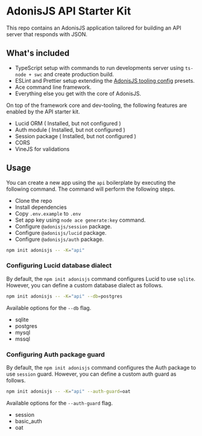 # AdonisJS API Starter Kit

This repo contains an AdonisJS application tailored for building an API server that responds with JSON.

## What's included

- TypeScript setup with commands to run developments server using `ts-node + swc` and create production build.
- ESLint and Prettier setup extending the [AdonisJS tooling config](https://github.com/adonisjs/tooling-config) presets.
- Ace command line framework.
- Everything else you get with the core of AdonisJS.

On top of the framework core and dev-tooling, the following features are enabled by the API starter kit.

- Lucid ORM ( Installed, but not configured )
- Auth module ( Installed, but not configured )
- Session package ( Installed, but not configured )
- CORS
- VineJS for validations

## Usage

You can create a new app using the `api` boilerplate by executing the following command. The command will perform the following steps.

- Clone the repo
- Install dependencies
- Copy `.env.example` to `.env`
- Set app key using `node ace generate:key` command.
- Configure `@adonisjs/session` package.
- Configure `@adonisjs/lucid` package.
- Configure `@adonisjs/auth` package.

```sh
npm init adonisjs -- -K="api"
```

### Configuring Lucid database dialect

By default, the `npm init adonisjs` command configures Lucid to use `sqlite`. However, you can define a custom database dialect as follows.

```sh
npm init adonisjs -- -K="api" --db=postgres
```

Available options for the `--db` flag.

- sqlite
- postgres
- mysql
- mssql

### Configuring Auth package guard

By default, the `npm init adonisjs` command configures the Auth package to use `session` guard. However, you can define a custom auth guard as follows.

```sh
npm init adonisjs -- -K="api" --auth-guard=oat
```

Available options for the `--auth-guard` flag.

- session
- basic_auth
- oat
